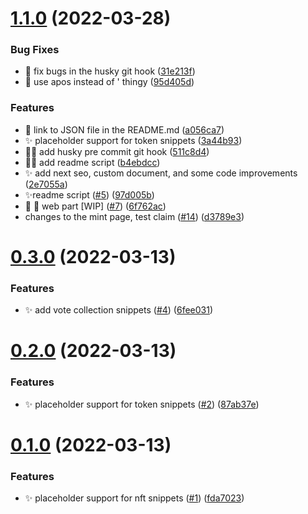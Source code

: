 # [1.1.0](https://github.com/avneesh0612/thirdsnips/compare/v0.3.0...v1.1.0) (2022-03-28)

### Bug Fixes

- 🐛 fix bugs in the husky git hook ([31e213f](https://github.com/avneesh0612/thirdsnips/commit/31e213f9e74751b01f4df9bc890b82ba6e45e648))
- 🐛 use apos instead of ' thingy ([95d405d](https://github.com/avneesh0612/thirdsnips/commit/95d405d3c2428307d86a2cced1365ada6dd9aafc))

### Features

- :children_crossing: link to JSON file in the README.md ([a056ca7](https://github.com/avneesh0612/thirdsnips/commit/a056ca7c845339cf7bf9111862de71ee31a7f2fe))
- :sparkles: placeholder support for token snippets ([3a44b93](https://github.com/avneesh0612/thirdsnips/commit/3a44b936891ce5e2a4dd124fbaed136e7aa6c6f0))
- :technologist: add husky pre commit git hook ([511c8d4](https://github.com/avneesh0612/thirdsnips/commit/511c8d4b4715d4a882325e1485bde847eebc4e74))
- :technologist: add readme script ([b4ebdcc](https://github.com/avneesh0612/thirdsnips/commit/b4ebdccca3481912f76afbfa5666bada72b6b7a9))
- ✨ add next seo, custom document, and some code improvements ([2e7055a](https://github.com/avneesh0612/thirdsnips/commit/2e7055a364ca6a3f52b7c7dddbbbb91d6aa8a038))
- ✨readme script ([#5](https://github.com/avneesh0612/thirdsnips/issues/5)) ([97d005b](https://github.com/avneesh0612/thirdsnips/commit/97d005b1829e354d069a49c31847602f4e5f1078))
- 🎉 🚧 web part [WIP] ([#7](https://github.com/avneesh0612/thirdsnips/issues/7)) ([6f762ac](https://github.com/avneesh0612/thirdsnips/commit/6f762aca4255e264d23cd7864488b9e644cd5677))
- changes to the mint page, test claim ([#14](https://github.com/avneesh0612/thirdsnips/issues/14)) ([d3789e3](https://github.com/avneesh0612/thirdsnips/commit/d3789e35d6311063f4b852e6f26f9144c83f19b7))

# [0.3.0](https://github.com/avneesh0612/thirdsnips/compare/v0.2.0...v0.3.0) (2022-03-13)

### Features

- ✨ add vote collection snippets ([#4](https://github.com/avneesh0612/thirdsnips/issues/4)) ([6fee031](https://github.com/avneesh0612/thirdsnips/commit/6fee031536952bfeae70821c7b5cff9ac6b33aa0))

# [0.2.0](https://github.com/avneesh0612/thirdsnips/compare/v0.1.0...v0.2.0) (2022-03-13)

### Features

- :sparkles: placeholder support for token snippets ([#2](https://github.com/avneesh0612/thirdsnips/issues/2)) ([87ab37e](https://github.com/avneesh0612/thirdsnips/commit/87ab37e8004d68944365625d7d44a26660c98c8f))

# [0.1.0](https://github.com/avneesh0612/thirdsnips/compare/fda702381fe0aaab3a6df6279d922379a66cd3b6...v0.1.0) (2022-03-13)

### Features

- :sparkles: placeholder support for nft snippets ([#1](https://github.com/avneesh0612/thirdsnips/issues/1)) ([fda7023](https://github.com/avneesh0612/thirdsnips/commit/fda702381fe0aaab3a6df6279d922379a66cd3b6))
